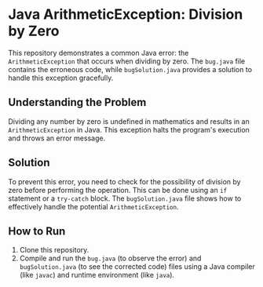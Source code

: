 # Java ArithmeticException: Division by Zero

This repository demonstrates a common Java error: the `ArithmeticException` that occurs when dividing by zero.  The `bug.java` file contains the erroneous code, while `bugSolution.java` provides a solution to handle this exception gracefully.

## Understanding the Problem

Dividing any number by zero is undefined in mathematics and results in an `ArithmeticException` in Java. This exception halts the program's execution and throws an error message.

## Solution

To prevent this error, you need to check for the possibility of division by zero before performing the operation. This can be done using an `if` statement or a `try-catch` block.  The `bugSolution.java` file shows how to effectively handle the potential `ArithmeticException`.

## How to Run

1. Clone this repository.
2. Compile and run the `bug.java` (to observe the error) and `bugSolution.java` (to see the corrected code) files using a Java compiler (like `javac`) and runtime environment (like `java`).